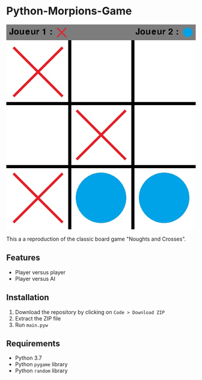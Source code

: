 # Python-Morpions-Game
![Preview image](./preview/preview.jpg)

This a a reproduction of the classic board game "Noughts and Crosses".
## Features
- Player versus player
- Player versus AI
## Installation
1. Download the repository by clicking on `Code > Download ZIP`
2. Extract the ZIP file
3. Run `main.pyw`
## Requirements
- Python 3.7
- Python `pygame` library
- Python `random` library